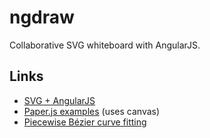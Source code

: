 # ngdraw

Collaborative SVG whiteboard with AngularJS.

## Links

* [SVG + AngularJS](http://alexandros.resin.io/angular-d3-svg/)
* [Paper.js examples](http://paperjs.org/examples/path-simplification/) (uses canvas)
* [Piecewise Bézier curve fitting](http://iut-arles.univ-provence.fr/web/romain-raffin/sites/romain-raffin/IMG/pdf/PSchndeider_An_Algorithm_for_automatically_fitting_digitized_curves.pdf)
